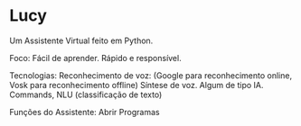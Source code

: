 # Lucy
 Um Assistente Virtual feito em Python.

Foco:
    Fácil de aprender.
    Rápido e responsível.

Tecnologias:
    Reconhecimento de voz: (Google para reconhecimento online, Vosk para reconhecimento offline)
    Síntese de voz.
    Algum de tipo IA. Commands, NLU (classificação de texto)

Funções do Assistente: Abrir Programas
